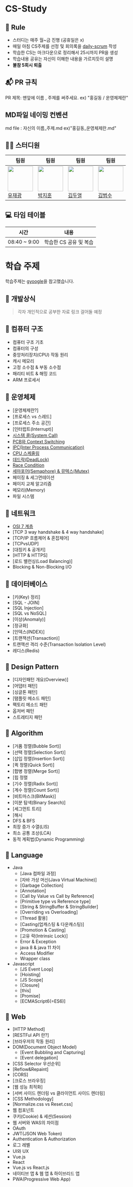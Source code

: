 # CS-Study

## 🌳 Rule
- 스터디는 매주 월~금 진행 (공휴일은 x)
- 매일 아침 CS주제를 선정 및 회의록을 [daily-scrum](https://github.com/CS-with-SSAFY/daily-scrum) 작성
- 학습한 CS는 마크다운으로 정리해서 25시까지 PR을 생성
- 학습내용 공유는 자신이 이해한 내용을 가르치듯이 설명
- **불참 5회시 퇴출**

## 📬 PR 규칙
PR 제목: 맨앞에 이름 , 주제를 써주세요. ex) "홍길동 / 운영체제란"

## MD파일 네이밍 컨벤션
md file : 자신의 이름_주제.md ex)"홍길동_운영체제란.md"


## 👨‍💻  스터디원

| 팀원 | 팀원 | 팀원 | 팀원 |
|------|------|------|------|
| <img src="https://github.com/JAEKWANG97.png" width="80"><br>[유재광](https://github.com/JAEKWANG97) | <img src="https://github.com/JiHunparkkk.png" width="80"><br>[박지훈](https://github.com/JiHunparkkk) | <img src="https://github.com/enduf7686.png" width="80"><br>[김두열](https://github.com/enduf7686) | <img src="https://github.com/Kimbumsoo99.png" width="80"><br>[김범수](https://github.com/Kimbumsoo99) |




## 💻 타임 테이블

|     시간      |             내용              |
| :-----------: | :---------------------------: |
| 08:40 ~ 9:00 | 학습한 CS 공유 및 복습 |


# 학습 주제
학습주제는 [gyoogle](https://github.com/gyoogle/tech-interview-for-developer)을 참고했습니다.

## 📌 개발상식

> 각자 개인적으로 공부한 자료 링크 걸어둘 예정


## 📌 컴퓨터 구조
 - 컴퓨터 구조 기초
 - 컴퓨터의 구성
 - 중앙처리장치(CPU) 작동 원리
 - 캐시 메모리
 - 고정 소수점 & 부동 소수점
 - 패리티 비트 & 해밍 코드
 - ARM 프로세서

## 📌 운영체제

- [운영체제란?]
- [프로세스 vs 스레드]
- [프로세스 주소 공간]
- [인터럽트(Interrupt)]
- [시스템 콜(System Call)](https://github.com/CS-with-SSAFY/CS-Study/tree/main/Computer%20Science/%EC%9A%B4%EC%98%81%EC%B2%B4%EC%A0%9C/5.%20%EC%8B%9C%EC%8A%A4%ED%85%9C%20%EC%BD%9C)
- [PCB와 Context Switching](https://github.com/CS-with-SSAFY/CS-Study/tree/main/Computer%20Science/%EC%9A%B4%EC%98%81%EC%B2%B4%EC%A0%9C/6.%20PCB)
- [IPC(Inter Process Communication)](https://github.com/CS-with-SSAFY/CS-Study/tree/main/Computer%20Science/%EC%9A%B4%EC%98%81%EC%B2%B4%EC%A0%9C/7.%20IPC)
- [CPU 스케줄링](https://github.com/CS-with-SSAFY/CS-Study/tree/main/Computer%20Science/%EC%9A%B4%EC%98%81%EC%B2%B4%EC%A0%9C/8.%20CPU%20%EC%8A%A4%EC%BC%80%EC%A4%84%EB%A7%81)
- [데드락(DeadLock)](https://github.com/CS-with-SSAFY/CS-Study/tree/main/Computer%20Science/%EC%9A%B4%EC%98%81%EC%B2%B4%EC%A0%9C/9.%20%EB%8D%B0%EB%93%9C%EB%9D%BD)
- [Race Condition](https://github.com/CS-with-SSAFY/CS-Study/tree/main/Computer%20Science/%EC%9A%B4%EC%98%81%EC%B2%B4%EC%A0%9C/10.%20%EA%B2%BD%EC%9F%81%20%EC%83%81%ED%83%9C)
- [세마포어(Semaphore) & 뮤텍스(Mutex)](https://github.com/CS-with-SSAFY/CS-Study/tree/main/Computer%20Science/%EC%9A%B4%EC%98%81%EC%B2%B4%EC%A0%9C/11.%20%EC%84%B8%EB%A7%88%ED%8F%AC%EC%96%B4%EC%99%80%20%EB%AE%A4%ED%85%8D%EC%8A%A4)
- 페이징 & 세그먼테이션
- 페이지 교체 알고리즘
- 메모리(Memory)
- 파일 시스템

## 📌 네트워크

- [OSI 7 계층]()
- [TCP 3 way handshake & 4 way handshake]
- [TCP/IP 흐름제어 & 혼잡제어]
- [TCPvsUDP]
- [대칭키 & 공개키]
- [HTTP & HTTPS]
- [로드 밸런싱(Load Balancing)]
- Blocking & Non-Blocking I/O


## 📌 데이터베이스

- [키(Key) 정리]
- [SQL - JOIN]
- [SQL Injection]
- [SQL vs NoSQL]
- [이상(Anomaly)]
- [정규화]
- [인덱스(INDEX)]
- [트랜잭션(Transaction)]
- 트랜잭션 격리 수준(Transaction Isolation Level)
- 레디스(Redis)



## 📌 Design Pattern

- [디자인패턴 개요(Overview)]
- [어댑터 패턴]
- [싱글톤 패턴]
- [탬플릿 메소드 패턴]
- 팩토리 메소드 패턴
- 옵저버 패턴
- 스트레티지 패턴



## 📌 Algorithm

- [거품 정렬(Bubble Sort)]
- [선택 정렬(Selection Sort)]
- [삽입 정렬(Insertion Sort)]
- [퀵 정렬(Quick Sort)]
- [합병 정렬(Merge Sort)]
- [힙 정렬
- [기수 정렬(Radix Sort)]
- [계수 정렬(Count Sort)]
- [비트마스크(BitMask)]
- [이분 탐색(Binary Search)]
- [세그먼트 트리]
- [해시
- DFS & BFS
- 최장 증가 수열(LIS)
- 최소 공통 조상(LCA)
- 동적 계획법(Dynamic Programming)



## 📌 Language

- Java
  - [Java 컴파일 과정]
  - [자바 가상 머신(Java Virtual Machine)]
  - [Garbage Collection]
  - [Annotation]
  - [Call by Value vs Call by Reference]
  - [Primitive type vs Reference type]
  - [String & StringBuffer & StringBuilder]
  - [Overriding vs Overloading]
  - [Thread 활용]
  - [Casting(업캐스팅 & 다운캐스팅)]
  - [Promotion & Casting]
  - [고유 락(Intrinsic Lock)]
  - Error & Exception
  - java 8 & java 11 차이
  - Access Modifier
  - Wrapper class
- Javascript
  - [JS Event Loop]
  - [Hoisting]
  - [JS Scope]
  - [Closure]
  - [this]
  - [Promise]
  - [ECMAScript6(=ES6)]



## 📌 Web

- [HTTP Method]
- [RESTFul API 란?]
- [브라우저의 작동 원리]
- DOM(Document Object Model)
  - [Event Bubbling and Capturing]
  - [Event delegation]
- [CSS Selector 우선순위]
- [Reflow&Repaint]
- [CORS]
- [크로스 브라우징]
- [웹 성능 최적화]
- [서버 사이드 렌더링 vs 클라이언트 사이드 렌더링]
- [CSS Methodology]
- [Normalize.css vs Reset.css]
- 웹 컴포넌트
- 쿠키(Cookie) & 세션(Session)
- 웹 서버와 WAS의 차이점
- OAuth
- JWT(JSON Web Token)
- Authentication & Authorization
- 로그 레벨
- UI와 UX
- Vue.js
- React
- Vue.js vs React.js
- 네이티브 앱 & 웹 앱 & 하이브리드 앱
- PWA(Progressive Web App)

